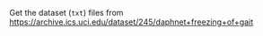 Get the dataset (`txt`) files from https://archive.ics.uci.edu/dataset/245/daphnet+freezing+of+gait
